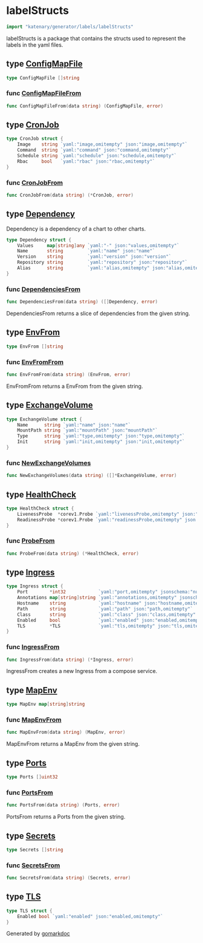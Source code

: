 <!-- Code generated by gomarkdoc. DO NOT EDIT -->

# labelStructs

```go
import "katenary/generator/labels/labelStructs"
```

labelStructs is a package that contains the structs used to represent the labels in the yaml files.

## type [ConfigMapFile](<https://github.com/metal3d/katenary/blob/develop/generator/labels/labelStructs/configMap.go#L5>)



```go
type ConfigMapFile []string
```

<a name="ConfigMapFileFrom"></a>
### func [ConfigMapFileFrom](<https://github.com/metal3d/katenary/blob/develop/generator/labels/labelStructs/configMap.go#L7>)

```go
func ConfigMapFileFrom(data string) (ConfigMapFile, error)
```



<a name="CronJob"></a>
## type [CronJob](<https://github.com/metal3d/katenary/blob/develop/generator/labels/labelStructs/cronJob.go#L5-L10>)



```go
type CronJob struct {
    Image    string `yaml:"image,omitempty" json:"image,omitempty"`
    Command  string `yaml:"command" json:"command,omitempty"`
    Schedule string `yaml:"schedule" json:"schedule,omitempty"`
    Rbac     bool   `yaml:"rbac" json:"rbac,omitempty"`
}
```

<a name="CronJobFrom"></a>
### func [CronJobFrom](<https://github.com/metal3d/katenary/blob/develop/generator/labels/labelStructs/cronJob.go#L12>)

```go
func CronJobFrom(data string) (*CronJob, error)
```



<a name="Dependency"></a>
## type [Dependency](<https://github.com/metal3d/katenary/blob/develop/generator/labels/labelStructs/dependencies.go#L6-L12>)

Dependency is a dependency of a chart to other charts.

```go
type Dependency struct {
    Values     map[string]any `yaml:"-" json:"values,omitempty"`
    Name       string         `yaml:"name" json:"name"`
    Version    string         `yaml:"version" json:"version"`
    Repository string         `yaml:"repository" json:"repository"`
    Alias      string         `yaml:"alias,omitempty" json:"alias,omitempty"`
}
```

<a name="DependenciesFrom"></a>
### func [DependenciesFrom](<https://github.com/metal3d/katenary/blob/develop/generator/labels/labelStructs/dependencies.go#L15>)

```go
func DependenciesFrom(data string) ([]Dependency, error)
```

DependenciesFrom returns a slice of dependencies from the given string.

<a name="EnvFrom"></a>
## type [EnvFrom](<https://github.com/metal3d/katenary/blob/develop/generator/labels/labelStructs/envFrom.go#L5>)



```go
type EnvFrom []string
```

<a name="EnvFromFrom"></a>
### func [EnvFromFrom](<https://github.com/metal3d/katenary/blob/develop/generator/labels/labelStructs/envFrom.go#L8>)

```go
func EnvFromFrom(data string) (EnvFrom, error)
```

EnvFromFrom returns a EnvFrom from the given string.

<a name="ExchangeVolume"></a>
## type [ExchangeVolume](<https://github.com/metal3d/katenary/blob/develop/generator/labels/labelStructs/exchangeVolume.go#L5-L10>)



```go
type ExchangeVolume struct {
    Name      string `yaml:"name" json:"name"`
    MountPath string `yaml:"mountPath" json:"mountPath"`
    Type      string `yaml:"type,omitempty" json:"type,omitempty"`
    Init      string `yaml:"init,omitempty" json:"init,omitempty"`
}
```

<a name="NewExchangeVolumes"></a>
### func [NewExchangeVolumes](<https://github.com/metal3d/katenary/blob/develop/generator/labels/labelStructs/exchangeVolume.go#L12>)

```go
func NewExchangeVolumes(data string) ([]*ExchangeVolume, error)
```



<a name="HealthCheck"></a>
## type [HealthCheck](<https://github.com/metal3d/katenary/blob/develop/generator/labels/labelStructs/probes.go#L11-L14>)



```go
type HealthCheck struct {
    LivenessProbe  *corev1.Probe `yaml:"livenessProbe,omitempty" json:"livenessProbe,omitempty"`
    ReadinessProbe *corev1.Probe `yaml:"readinessProbe,omitempty" json:"readinessProbe,omitempty"`
}
```

<a name="ProbeFrom"></a>
### func [ProbeFrom](<https://github.com/metal3d/katenary/blob/develop/generator/labels/labelStructs/probes.go#L16>)

```go
func ProbeFrom(data string) (*HealthCheck, error)
```



<a name="Ingress"></a>
## type [Ingress](<https://github.com/metal3d/katenary/blob/develop/generator/labels/labelStructs/ingress.go#L9-L17>)



```go
type Ingress struct {
    Port        *int32            `yaml:"port,omitempty" jsonschema:"nullable" json:"port,omitempty"`
    Annotations map[string]string `yaml:"annotations,omitempty" jsonschema:"nullable" json:"annotations,omitempty"`
    Hostname    string            `yaml:"hostname" json:"hostname,omitempty"`
    Path        string            `yaml:"path" json:"path,omitempty"`
    Class       string            `yaml:"class" json:"class,omitempty" jsonschema:"default:-"`
    Enabled     bool              `yaml:"enabled" json:"enabled,omitempty"`
    TLS         *TLS              `yaml:"tls,omitempty" json:"tls,omitempty"`
}
```

<a name="IngressFrom"></a>
### func [IngressFrom](<https://github.com/metal3d/katenary/blob/develop/generator/labels/labelStructs/ingress.go#L20>)

```go
func IngressFrom(data string) (*Ingress, error)
```

IngressFrom creates a new Ingress from a compose service.

<a name="MapEnv"></a>
## type [MapEnv](<https://github.com/metal3d/katenary/blob/develop/generator/labels/labelStructs/mapenv.go#L5>)



```go
type MapEnv map[string]string
```

<a name="MapEnvFrom"></a>
### func [MapEnvFrom](<https://github.com/metal3d/katenary/blob/develop/generator/labels/labelStructs/mapenv.go#L8>)

```go
func MapEnvFrom(data string) (MapEnv, error)
```

MapEnvFrom returns a MapEnv from the given string.

<a name="Ports"></a>
## type [Ports](<https://github.com/metal3d/katenary/blob/develop/generator/labels/labelStructs/ports.go#L5>)



```go
type Ports []uint32
```

<a name="PortsFrom"></a>
### func [PortsFrom](<https://github.com/metal3d/katenary/blob/develop/generator/labels/labelStructs/ports.go#L8>)

```go
func PortsFrom(data string) (Ports, error)
```

PortsFrom returns a Ports from the given string.

<a name="Secrets"></a>
## type [Secrets](<https://github.com/metal3d/katenary/blob/develop/generator/labels/labelStructs/secrets.go#L5>)



```go
type Secrets []string
```

<a name="SecretsFrom"></a>
### func [SecretsFrom](<https://github.com/metal3d/katenary/blob/develop/generator/labels/labelStructs/secrets.go#L7>)

```go
func SecretsFrom(data string) (Secrets, error)
```



<a name="TLS"></a>
## type [TLS](<https://github.com/metal3d/katenary/blob/develop/generator/labels/labelStructs/ingress.go#L5-L7>)



```go
type TLS struct {
    Enabled bool `yaml:"enabled" json:"enabled,omitempty"`
}
```

Generated by [gomarkdoc](<https://github.com/princjef/gomarkdoc>)
